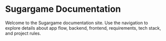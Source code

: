 # Sugargame Documentation

Welcome to the Sugargame documentation site. Use the navigation to explore details about app flow, backend, frontend, requirements, tech stack, and project rules.
